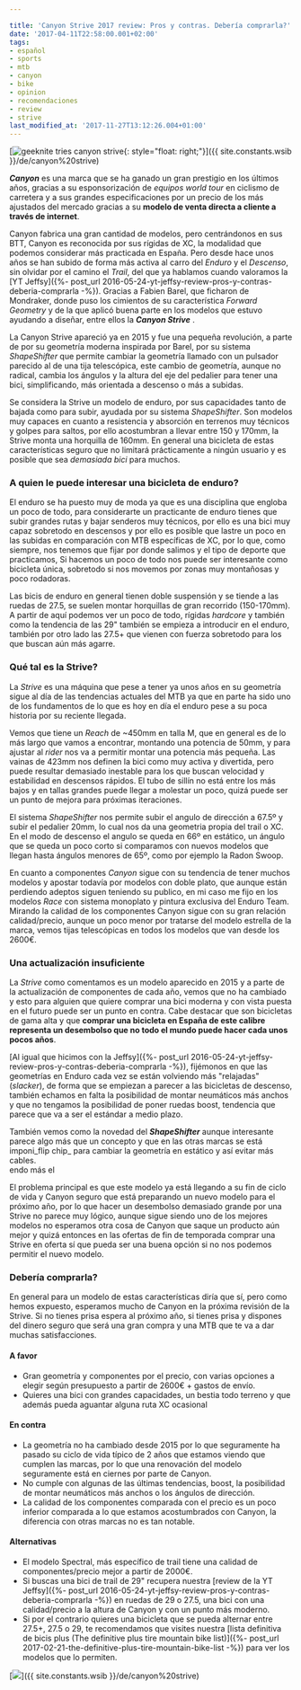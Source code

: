 ```yaml
---

title: 'Canyon Strive 2017 review: Pros y contras. Debería comprarla?'
date: '2017-04-11T22:58:00.001+02:00'
tags:
- español
- sports
- mtb
- canyon
- bike
- opinion
- recomendaciones
- review
- strive
last_modified_at: '2017-11-27T13:12:26.004+01:00'
---
```


[![geeknite tries canyon strive](https://1.bp.blogspot.com/-pPSjqVIEmN4/WO1CbZWnrlI/AAAAAAAAA-A/nJYJcGD6M9cp3pweyFL7d6_fFw5pGq9bQCLcB/s320/shapeshifter.jpg){: style="float: right;"}]({{ site.constants.wsib }}/de/canyon%20strive)

**_Canyon_** es una marca que se ha ganado un gran prestigio en los últimos años, gracias a su esponsorización de _equipos world tour_ en ciclismo de carretera y a sus grandes especificaciones por un precio de los más ajustados del mercado gracias a su **modelo de venta directa a cliente a través de internet**.  
  
Canyon fabrica una gran cantidad de modelos, pero centrándonos en sus BTT, Canyon es reconocida por sus rígidas de XC, la modalidad que podemos considerar más practicada en España. Pero desde hace unos años se han subido de forma más activa al carro del _Enduro_ y el _Descenso_, sin olvidar por el camino el _Trail_, del que ya hablamos cuando valoramos la [YT Jeffsy]({%- post_url 2016-05-24-yt-jeffsy-review-pros-y-contras-deberia-comprarla -%}). Gracias a Fabien Barel, que ficharon de Mondraker, donde puso los cimientos de su característica _Forward Geometry_ y de la que aplicó buena parte en los modelos que estuvo ayudando a diseñar, entre ellos la **_Canyon Strive_** .  
  
La Canyon Strive apareció ya en 2015 y fue una pequeña revolución, a parte de por su geometría moderna inspirada por Barel, por su sistema _ShapeShifter_ que permite cambiar la geometría llamado con un pulsador parecido al de una tija telescópica, este cambio de geometría, aunque no radical, cambia los ángulos y la altura del eje del pedalier para tener una bici, simplificando, más orientada a descenso o más a subidas.  
  
Se considera la Strive un modelo de enduro, por sus capacidades tanto de bajada como para subir, ayudada por su sistema _ShapeShifter_. Son modelos muy capaces en cuanto a resistencia y absorción en terrenos muy técnicos y golpes para saltos, por ello acostumbran a llevar entre 150 y 170mm, la Strive monta una horquilla de 160mm. En general una bicicleta de estas características seguro que no limitará prácticamente a ningún usuario y es posible que sea _demasiada bici_ para muchos.  
  
### **A quien le puede interesar una bicicleta de enduro?**

El enduro se ha puesto muy de moda ya que es una disciplina que engloba un poco de todo, para considerarte un practicante de enduro tienes que subir grandes rutas y bajar senderos muy técnicos, por ello es una bici muy capaz sobretodo en descensos y por ello es posible que lastre un poco en las subidas en comparación con MTB específicas de XC, por lo que, como siempre, nos tenemos que fijar por donde salimos y el tipo de deporte que practicamos, Si hacemos un poco de todo nos puede ser interesante como bicicleta única, sobretodo si nos movemos por zonas muy montañosas y poco rodadoras.  
  
Las bicis de enduro en general tienen doble suspensión y se tiende a las ruedas de 27.5, se suelen montar horquillas de gran recorrido (150-170mm). A partir de aquí podemos ver un poco de todo, rígidas _hardcore_ y también como la tendencia de las 29" también se empieza a introducir en el enduro, también por otro lado las 27.5+ que vienen con fuerza sobretodo para los que buscan aún más agarre.  
  
### Qué tal es la Strive?

La _Strive_ es una máquina que pese a tener ya unos años en su geometría sigue al día de las tendencias actuales del MTB ya que en parte ha sido uno de los fundamentos de lo que es hoy en día el enduro pese a su poca historia por su reciente llegada.  
  
Vemos que tiene un _Reach_ de ~450mm en talla M, que en general es de lo más largo que vamos a encontrar, montando una potencia de 50mm, y para ajustar al _rider_ nos va a permitir montar una potencia más pequeña. Las vainas de 423mm nos definen la bici como muy activa y divertida, pero puede resultar demasiado inestable para los que buscan velocidad y estabilidad en descensos rápidos. El tubo de sillín no está entre los más bajos y en tallas grandes puede llegar a molestar un poco, quizá puede ser un punto de mejora para próximas iteraciones.  
  
El sistema _ShapeShifter_ nos permite subir el angulo de dirección a 67.5º y subir el pedalier 20mm, lo cual nos da una geometria propia del trail o XC. En el modo de descenso el angulo se queda en 66º en estático, un ángulo que se queda un poco corto si comparamos con nuevos modelos que llegan hasta ángulos menores de 65º, como por ejemplo la Radon Swoop.

En cuanto a componentes _Canyon_ sigue con su tendencia de tener muchos modelos y apostar todavía por modelos con doble plato, que aunque están perdiendo adeptos siguen teniendo su publico, en mi caso me fijo en los modelos _Race_ con sistema monoplato y pintura exclusiva del Enduro Team. Mirando la calidad de los componentes Canyon sigue con su gran relación calidad/precio, aunque un poco menor por tratarse del modelo estrella de la marca, vemos tijas telescópicas en todos los modelos que van desde los 2600€.  

### **Una actualización insuficiente**

La _Strive_ como comentamos es un modelo aparecido en 2015 y a parte de la actualización de componentes de cada año, vemos que no ha cambiado y esto para alguien que quiere comprar una bici moderna y con vista puesta en el futuro puede ser un punto en contra. Cabe destacar que son bicicletas de gama alta y que **comprar una bicicleta en España de este calibre representa un desembolso que no todo el mundo puede hacer cada unos pocos años**.  
  
[Al igual que hicimos con la Jeffsy]({%- post_url 2016-05-24-yt-jeffsy-review-pros-y-contras-deberia-comprarla -%}), fijémonos en que las geometrías en Enduro cada vez se están volviendo más "relajadas" (_slacker_), de forma que se empiezan a parecer a las bicicletas de descenso, también echamos en falta la posibilidad de montar neumáticos más anchos y que no tengamos la posibilidad de poner ruedas boost, tendencia que parece que va a ser el estándar a medio plazo.  
  
También vemos como la novedad del **_ShapeShifter_**  aunque interesante parece algo más que un concepto y que en las otras marcas se está imponi_flip chip_ para cambiar la geometría en estático y así evitar más cables.  
endo más el  
  
El problema principal es que este modelo ya está llegando a su fin de ciclo de vida y Canyon seguro que está preparando un nuevo modelo para el próximo año, por lo que hacer un desembolso demasiado grande por una Strive no parece muy lógico, aunque sigue siendo uno de los mejores modelos no esperamos otra cosa de Canyon que saque un producto aún mejor y quizá entonces en las ofertas de fin de temporada comprar una Strive en oferta sí que pueda ser una buena opción si no nos podemos permitir el nuevo modelo.  
  
### Debería comprarla?

En general para un modelo de estas características diría que sí, pero como hemos expuesto, esperamos mucho de Canyon en la próxima revisión de la Strive. Si no tienes prisa espera al próximo año, si tienes prisa y dispones del dinero seguro que será una gran compra y una MTB que te va a dar muchas satisfacciones.

#### A favor

* Gran geometría y componentes por el precio, con varias opciones a elegir según presupuesto a partir de 2600€ + gastos de envío.
* Quieres una bici con grandes capacidades, un bestia todo terreno y que además pueda aguantar alguna ruta XC ocasional

#### En contra

* La geometría no ha cambiado desde 2015 por lo que seguramente ha pasado su ciclo de vida típico de 2 años que estamos viendo que cumplen las marcas, por lo que una renovación del modelo seguramente está en ciernes por parte de Canyon.
* No cumple con algunas de las últimas tendencias, boost, la posibilidad de montar neumáticos más anchos o los ángulos de dirección.
* La calidad de los componentes comparada con el precio es un poco inferior comparada a lo que estamos acostumbrados con Canyon, la diferencia con otras marcas no es tan notable.

#### Alternativas

* El modelo Spectral, más específico de trail tiene una calidad de componentes/precio mejor a partir de 2000€.
* Si buscas una bici de trail de 29" recupera nuestra [review de la YT Jeffsy]({%- post_url 2016-05-24-yt-jeffsy-review-pros-y-contras-deberia-comprarla -%}) en ruedas de 29 o 27.5, una bici con una calidad/precio a la altura de Canyon y con un punto más moderno.
* Si por el contrario quieres una bicicleta que se pueda alternar entre 27.5+, 27.5 o 29, te recomendamos que visites nuestra [lista definitiva de bicis plus (The definitive plus tire mountain bike list)]({%- post_url 2017-02-21-the-definitive-plus-tire-mountain-bike-list -%}) para ver los modelos que lo permiten.

[![](https://1.bp.blogspot.com/-G2lrDGj1cgY/WO1DU9z7O6I/AAAAAAAAA-I/5uKB0s5G6qY4kIX0u_Z0qSwubWuaEXjwwCLcB/s640/canyon%2Bstrive%2B2017.jpg)]({{ site.constants.wsib }}/de/canyon%20strive)
